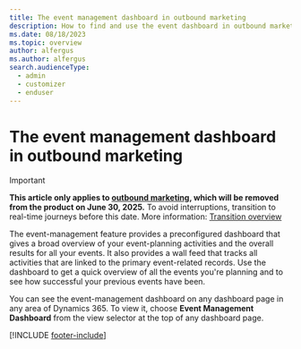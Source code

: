 ```yaml
---
title: The event management dashboard in outbound marketing
description: How to find and use the event dashboard in outbound marketing.
ms.date: 08/18/2023
ms.topic: overview
author: alfergus
ms.author: alfergus
search.audienceType: 
  - admin
  - customizer
  - enduser
---
```


# The event management dashboard in outbound marketing

> [!IMPORTANT]
> **This article only applies to [outbound marketing](user-guide.md), which will be removed from the product on June 30, 2025.** To avoid interruptions, transition to real-time journeys before this date. More information: [Transition overview](transition-overview.md)

The event-management feature provides a preconfigured dashboard that gives a broad overview of your event-planning activities and the overall results for all your events. It also provides a wall feed that tracks all activities that are linked to the primary event-related records. Use the dashboard to get a quick overview of all the events you're planning and to see how successful your previous events have been.

You can see the event-management dashboard on any dashboard page in any area of Dynamics 365. To view it, choose **Event Management Dashboard** from the view selector at the top of any dashboard page.

[!INCLUDE [footer-include](./includes/footer-banner.md)]